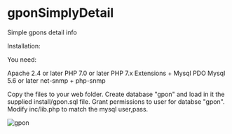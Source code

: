 # gponSimplyDetail
Simple gpons detail info

Installation:

You need:

Apache 2.4 or later
PHP 7.0 or later 
PHP 7.x Extensions + Mysql PDO
Mysql 5.6 or later 
net-snmp + php-snmp

Copy the files to your web folder.
Create database "gpon" and load in it the supplied install/gpon.sql file. 
Grant permissions to user for databse "gpon". Modify inc/lib.php to match the mysql user,pass.


![gpon](https://user-images.githubusercontent.com/83060284/165462717-24d10579-5a32-461b-b24b-844223c823d9.png)
